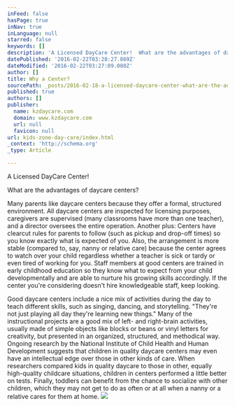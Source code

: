 ```yaml
---
inFeed: false
hasPage: true
inNav: true
inLanguage: null
starred: false
keywords: []
description: 'A Licensed DayCare Center!  What are the advantages of daycare centers?  Many parents like daycare centers because they offer a formal, structured environment. '
datePublished: '2016-02-22T03:28:27.869Z'
dateModified: '2016-02-22T03:27:09.080Z'
author: []
title: Why a Center?
sourcePath: _posts/2016-02-18-a-licensed-daycare-center-what-are-the-advantages-of-dayca.md
published: true
authors: []
publisher:
  name: kzdaycare.com
  domain: www.kzdaycare.com
  url: null
  favicon: null
url: kids-zone-day-care/index.html
_context: 'http://schema.org'
_type: Article

---
```

A Licensed DayCare Center! 

What are the advantages of daycare centers? 

Many parents like daycare centers because they offer a formal, structured environment. All daycare centers are inspected for licensing purposes, caregivers are supervised (many classrooms have more than one teacher), and a director oversees the entire operation. Another plus: Centers have clearcut rules for parents to follow (such as pickup and drop-off times) so you know exactly what is expected of you. Also, the arrangement is more stable (compared to, say, nanny or relative care) because the center agrees to watch over your child regardless whether a teacher is sick or tardy or even tired of working for you. Staff members at good centers are trained in early childhood education so they know what to expect from your child developmentally and are able to nurture his growing skills accordingly. If the center you're considering doesn't hire knowledgeable staff, keep looking.

Good daycare centers include a nice mix of activities during the day to teach different skills, such as singing, dancing, and storytelling. "They're not just playing all day they're learning new things." Many of the instructional projects are a good mix of left- and right-brain activities, usually made of simple objects like blocks or beans or vinyl letters for creativity, but presented in an organized, structured, and methodical way. Ongoing research by the National Institute of Child Health and Human Development suggests that children in quality daycare centers may even have an intellectual edge over those in other kinds of care. When researchers compared kids in quality daycare to those in other, equally high-quality childcare situations, children in centers performed a little better on tests. Finally, toddlers can benefit from the chance to socialize with other children, which they may not get to do as often or at all when a nanny or a relative cares for them at home.
![](https://s3-us-west-2.amazonaws.com/the-grid-img/p/e071ed03dcb1cf8444dddb91c7a36671e1ccaea5.jpg)
